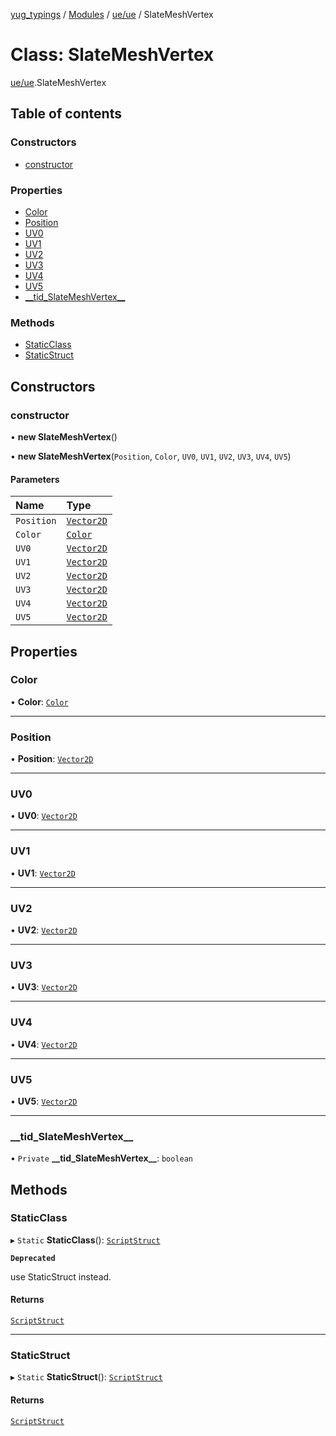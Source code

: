 [yug_typings](../README.md) / [Modules](../modules.md) / [ue/ue](../modules/ue_ue.md) / SlateMeshVertex

# Class: SlateMeshVertex

[ue/ue](../modules/ue_ue.md).SlateMeshVertex

## Table of contents

### Constructors

- [constructor](ue_ue.SlateMeshVertex.md#constructor)

### Properties

- [Color](ue_ue.SlateMeshVertex.md#color)
- [Position](ue_ue.SlateMeshVertex.md#position)
- [UV0](ue_ue.SlateMeshVertex.md#uv0)
- [UV1](ue_ue.SlateMeshVertex.md#uv1)
- [UV2](ue_ue.SlateMeshVertex.md#uv2)
- [UV3](ue_ue.SlateMeshVertex.md#uv3)
- [UV4](ue_ue.SlateMeshVertex.md#uv4)
- [UV5](ue_ue.SlateMeshVertex.md#uv5)
- [\_\_tid\_SlateMeshVertex\_\_](ue_ue.SlateMeshVertex.md#__tid_slatemeshvertex__)

### Methods

- [StaticClass](ue_ue.SlateMeshVertex.md#staticclass)
- [StaticStruct](ue_ue.SlateMeshVertex.md#staticstruct)

## Constructors

### constructor

• **new SlateMeshVertex**()

• **new SlateMeshVertex**(`Position`, `Color`, `UV0`, `UV1`, `UV2`, `UV3`, `UV4`, `UV5`)

#### Parameters

| Name | Type |
| :------ | :------ |
| `Position` | [`Vector2D`](ue_ue_s.Vector2D.md) |
| `Color` | [`Color`](ue_ue_s.Color.md) |
| `UV0` | [`Vector2D`](ue_ue_s.Vector2D.md) |
| `UV1` | [`Vector2D`](ue_ue_s.Vector2D.md) |
| `UV2` | [`Vector2D`](ue_ue_s.Vector2D.md) |
| `UV3` | [`Vector2D`](ue_ue_s.Vector2D.md) |
| `UV4` | [`Vector2D`](ue_ue_s.Vector2D.md) |
| `UV5` | [`Vector2D`](ue_ue_s.Vector2D.md) |

## Properties

### Color

• **Color**: [`Color`](ue_ue_s.Color.md)

___

### Position

• **Position**: [`Vector2D`](ue_ue_s.Vector2D.md)

___

### UV0

• **UV0**: [`Vector2D`](ue_ue_s.Vector2D.md)

___

### UV1

• **UV1**: [`Vector2D`](ue_ue_s.Vector2D.md)

___

### UV2

• **UV2**: [`Vector2D`](ue_ue_s.Vector2D.md)

___

### UV3

• **UV3**: [`Vector2D`](ue_ue_s.Vector2D.md)

___

### UV4

• **UV4**: [`Vector2D`](ue_ue_s.Vector2D.md)

___

### UV5

• **UV5**: [`Vector2D`](ue_ue_s.Vector2D.md)

___

### \_\_tid\_SlateMeshVertex\_\_

• `Private` **\_\_tid\_SlateMeshVertex\_\_**: `boolean`

## Methods

### StaticClass

▸ `Static` **StaticClass**(): [`ScriptStruct`](ue_ue.ScriptStruct.md)

**`Deprecated`**

use StaticStruct instead.

#### Returns

[`ScriptStruct`](ue_ue.ScriptStruct.md)

___

### StaticStruct

▸ `Static` **StaticStruct**(): [`ScriptStruct`](ue_ue.ScriptStruct.md)

#### Returns

[`ScriptStruct`](ue_ue.ScriptStruct.md)
